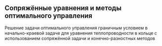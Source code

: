 ## Сопряжённые уравнения и методы оптимального управления

Решение задачи оптимального управления граничным условием в начально-краевой задаче для уравнения теплопроводности в кольце с использованием сопряжённой задачи и конечно-разностных методов

